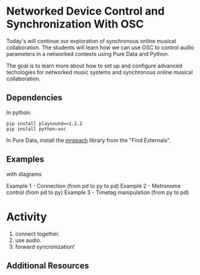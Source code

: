 # Networked Device Control and Synchronization With OSC

Today's will continue our exploration of synchronous online musical collaboration. The students will learn how we can use OSC to control audio parameters in a networked contexts using Pure Data and Python.

The goal is to learn more about how to set up and configure advanced techologies for networked music systems and synchronous online musical collaboration.

## Dependencies

In python:

```
pip install playsound==1.2.2
pip install python-osc
```

In Pure Data, install the [mrpeach](https://github.com/pd-externals/mrpeach) library from the "Find Externals".

## Examples

with diagrams

Example 1 - Connection (from pd to py to pd)
Example 2 - Metronome control (from pd to py)
Example 3 - Timetag manipulation (from py to pd)

# Activity

1. connect together.
2. use audio.
3. forward syncronization!

## Additional Resources
